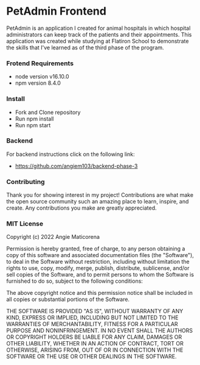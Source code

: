 # PetAdmin Frontend

PetAdmin is an application I created for animal hospitals in which hospital administrators can keep track of the patients and their appointments. This application was created while studying at Flatiron School to demonstrate the skills that I've learned as of the third phase of the program.

### Frotend Requirements
* node version v16.10.0
* npm version 8.4.0

### Install
* Fork and Clone repository
* Run npm install
* Run npm start

### Backend
For backend instructions click on the following link: 
* https://github.com/angiem103/backend-phase-3

### Contributing
Thank you for showing interest in my project! Contributions are what make the open source community such an amazing place to learn, inspire, and create. Any contributions you make are greatly appreciated.


### MIT License

Copyright (c) 2022 Angie Maticorena

Permission is hereby granted, free of charge, to any person obtaining a copy
of this software and associated documentation files (the "Software"), to deal
in the Software without restriction, including without limitation the rights
to use, copy, modify, merge, publish, distribute, sublicense, and/or sell
copies of the Software, and to permit persons to whom the Software is
furnished to do so, subject to the following conditions:

The above copyright notice and this permission notice shall be included in all
copies or substantial portions of the Software.

THE SOFTWARE IS PROVIDED "AS IS", WITHOUT WARRANTY OF ANY KIND, EXPRESS OR
IMPLIED, INCLUDING BUT NOT LIMITED TO THE WARRANTIES OF MERCHANTABILITY,
FITNESS FOR A PARTICULAR PURPOSE AND NONINFRINGEMENT. IN NO EVENT SHALL THE
AUTHORS OR COPYRIGHT HOLDERS BE LIABLE FOR ANY CLAIM, DAMAGES OR OTHER
LIABILITY, WHETHER IN AN ACTION OF CONTRACT, TORT OR OTHERWISE, ARISING FROM,
OUT OF OR IN CONNECTION WITH THE SOFTWARE OR THE USE OR OTHER DEALINGS IN THE
SOFTWARE.
